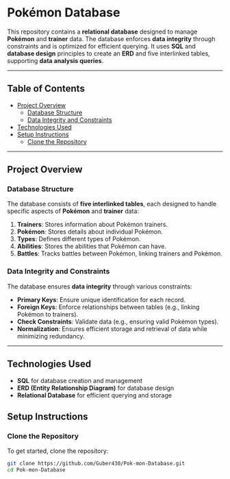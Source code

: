 # Pokémon Database

This repository contains a **relational database** designed to manage **Pokémon** and **trainer** data. The database enforces **data integrity** through constraints and is optimized for efficient querying. It uses **SQL** and **database design** principles to create an **ERD** and five interlinked tables, supporting **data analysis queries**.

---

## Table of Contents
- [Project Overview](#project-overview)
  - [Database Structure](#database-structure)
  - [Data Integrity and Constraints](#data-integrity-and-constraints)
- [Technologies Used](#technologies-used)
- [Setup Instructions](#setup-instructions)
  - [Clone the Repository](#clone-the-repository)
---

## Project Overview

### Database Structure
The database consists of **five interlinked tables**, each designed to handle specific aspects of **Pokémon** and **trainer** data:
1. **Trainers**: Stores information about Pokémon trainers.
2. **Pokémon**: Stores details about individual Pokémon.
3. **Types**: Defines different types of Pokémon.
4. **Abilities**: Stores the abilities that Pokémon can have.
5. **Battles**: Tracks battles between Pokémon, linking trainers and Pokémon.

### Data Integrity and Constraints
The database ensures **data integrity** through various constraints:
- **Primary Keys**: Ensure unique identification for each record.
- **Foreign Keys**: Enforce relationships between tables (e.g., linking Pokémon to trainers).
- **Check Constraints**: Validate data (e.g., ensuring valid Pokémon types).
- **Normalization**: Ensures efficient storage and retrieval of data while minimizing redundancy.

---

## Technologies Used
- **SQL** for database creation and management
- **ERD (Entity Relationship Diagram)** for database design
- **Relational Database** for efficient querying and storage

## Setup Instructions

### Clone the Repository
To get started, clone the repository:
```bash
git clone https://github.com/Guber430/Pok-mon-Database.git
cd Pok-mon-Database
